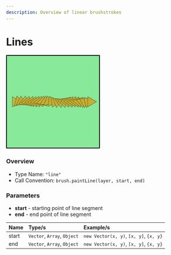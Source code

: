 ```yaml
---
description: Overview of linear brushstrokes
---
```


# Lines

![linear stroke with triangular brush](../../.gitbook/assets/line-example.png)

### Overview

* Type Name: `"line"`
* Call Convention: `brush.paintLine(layer, start, end)`

### Parameters

* **start** - starting point of line segment
* **end** - end point of line segment

| Name | Type/s | Example/s |
| :--- | :--- | :--- |
| start | `Vector`, `Array`, `Object` | `new Vector(x, y)`, `[x, y]`, `{x, y}` |
| end | `Vector`, `Array`, `Object` | `new Vector(x, y)`, `[x, y]`, `{x, y}` |

